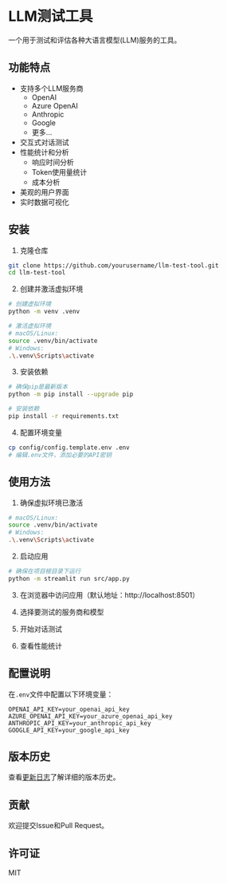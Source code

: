 # LLM测试工具

一个用于测试和评估各种大语言模型(LLM)服务的工具。

## 功能特点

- 支持多个LLM服务商
  - OpenAI
  - Azure OpenAI
  - Anthropic
  - Google
  - 更多...
- 交互式对话测试
- 性能统计和分析
  - 响应时间分析
  - Token使用量统计
  - 成本分析
- 美观的用户界面
- 实时数据可视化

## 安装

1. 克隆仓库
```bash
git clone https://github.com/yourusername/llm-test-tool.git
cd llm-test-tool
```

2. 创建并激活虚拟环境
```bash
# 创建虚拟环境
python -m venv .venv

# 激活虚拟环境
# macOS/Linux:
source .venv/bin/activate
# Windows:
.\.venv\Scripts\activate
```

3. 安装依赖
```bash
# 确保pip是最新版本
python -m pip install --upgrade pip

# 安装依赖
pip install -r requirements.txt
```

4. 配置环境变量
```bash
cp config/config.template.env .env
# 编辑.env文件，添加必要的API密钥
```

## 使用方法

1. 确保虚拟环境已激活
```bash
# macOS/Linux:
source .venv/bin/activate
# Windows:
.\.venv\Scripts\activate
```

2. 启动应用
```bash
# 确保在项目根目录下运行
python -m streamlit run src/app.py
```

3. 在浏览器中访问应用（默认地址：http://localhost:8501）

4. 选择要测试的服务商和模型

5. 开始对话测试

6. 查看性能统计

## 配置说明

在`.env`文件中配置以下环境变量：

```env
OPENAI_API_KEY=your_openai_api_key
AZURE_OPENAI_API_KEY=your_azure_openai_api_key
ANTHROPIC_API_KEY=your_anthropic_api_key
GOOGLE_API_KEY=your_google_api_key
```

## 版本历史

查看[更新日志](CHANGELOG.md)了解详细的版本历史。

## 贡献

欢迎提交Issue和Pull Request。

## 许可证

MIT 